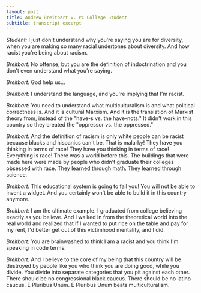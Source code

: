 ```yaml
---
layout: post
title: Andrew Breitbart v. PC College Student
subtitle: transcript excerpt
---
```

*Student:*  I just don't understand why you're saying you are for diversity, when you are making so many racial undertones about diversity.  And how racist you're being about racism.

*Breitbart:*  No offense, but you are the definition of indoctrination and you don't even understand what you're saying.

*Breitbart:*  God help us...

*Breitbart:*  I understand the language, and you're implying that I'm racist.

*Breitbart:*  You need to understand what multiculturalism is and what political correctness is.  And it is cultural Marxism.  And it is the translation of Marxist theory from, instead of the "have-s vs. the have-nots."  It didn't work in this country so they created the "oppressor vs. the oppressed."

*Breitbart:*  And the definition of racism is only white people can be racist because blacks and hispanics can't be.  That is malarky!  They have you thinking in terms of race!  They have you thinking in terms of race!  Everything is race!  There was a world before this.  The buildings that were made here were made by people who didn't graduate their colleges obsessed with race.  They learned through math.  They learned through science.

*Breitbart:*  This educational system is going to fail you!  You will not be able to invent a widget.  And you certainly won't be able to build it in this country anymore.

*Breitbart:*  I am the ultimate example.  I graduated from college believing exactly as you believe.  And I walked in from the theoretical world into the real world and realized that if I wanted to put rice on the table and pay for my rent, I'd better get out of this victimhood mentality, and I did.

*Breitbart:*  You are brainwashed to think I am a racist and you think I'm speaking in code terms.

*Breitbart:*  And I believe to the core of my being that this country will be destroyed by people like you who think you are doing good, while you divide.  You divide into separate categories that you pit against each other.  There should be no congressional black caucus.  There should be no latino caucus.  E Pluribus Unum.  E Pluribus Unum beats multiculturalism.
